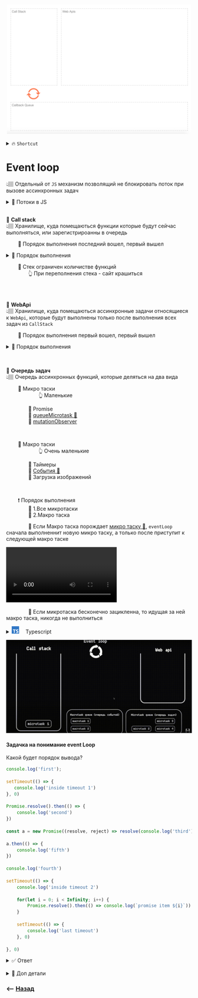 <a href="http://latentflip.com/loupe/?code=JC5vbignYnV0dG9uJywgJ2NsaWNrJywgZnVuY3Rpb24gb25DbGljaygpIHsKICAgIHNldFRpbWVvdXQoZnVuY3Rpb24gdGltZXIoKSB7CiAgICAgICAgY29uc29sZS5sb2coJ1lvdSBjbGlja2VkIHRoZSBidXR0b24hJyk7ICAgIAogICAgfSwgMjAwMCk7Cn0pOwoKY29uc29sZS5sb2coIkhpISIpOwoKc2V0VGltZW91dChmdW5jdGlvbiB0aW1lb3V0KCkgewogICAgY29uc29sZS5sb2coIkNsaWNrIHRoZSBidXR0b24hIik7Cn0sIDUwMDApOwoKY29uc29sZS5sb2coIldlbGNvbWUgdG8gbG91cGUuIik7!!!PGJ1dHRvbj5DbGljayBtZSE8L2J1dHRvbj4%3D">
  <p align="center" style="text-align:center">
      <img src="./img/illustration.png" alt="illustration" width="500"/>
  </p>
</a>

<details>
<summary> 🔥 <code>Shortcut</code></summary>

![illustration](https://raw.githubusercontent.com/webster6667/documentation/master/documentation-data/illustrations/dd-up.svg)

💠 Event-loop  
👆🏽 Отдельный от `JS` механизм позволящий не блокировать поток при вызове ассинхронных задач


&emsp;&emsp; 🔹 Микро таски  
&emsp;&emsp;&emsp;&emsp;&emsp;&emsp; 👆 Маленькие

&emsp;&emsp;&emsp;&emsp; 🎯 Promise  
&emsp;&emsp;&emsp;&emsp; 🎯 <ins>[queueMicrotask 💬](## "Искуственная созданная микротаска")</ins>  
&emsp;&emsp;&emsp;&emsp; 🎯 <a href="https://learn.javascript.ru/mutation-observer">mutationObserver</a>


<br>

&emsp;&emsp; 🔹 Макро таски  
&emsp;&emsp;&emsp;&emsp;&emsp;&emsp; 👆 Очень маленькие

&emsp;&emsp;&emsp;&emsp; 🎯 Таймеры  
&emsp;&emsp;&emsp;&emsp; 🎯 <ins>[События 💬](## "Клик, input/output")</ins>    
&emsp;&emsp;&emsp;&emsp; 🎯 Загрузка изображений

<br>

&emsp;&emsp; ❗ Порядок выполнения  
&emsp;&emsp;&emsp;&emsp; 🎯 1.Стек  
&emsp;&emsp;&emsp;&emsp;&emsp;&emsp; 🥏 Простые функции не берут следующую функцию в очередь стека, пока не выполняться  
&emsp;&emsp;&emsp;&emsp;&emsp;&emsp; 🥏 Вложенные функции сначала по очереди добавляються в стек, пока не дойдут до самой глубокой  
&emsp;&emsp;&emsp;&emsp;&emsp;&emsp; 🥏 После выполняються в обратном порядке   
  


&emsp;&emsp;&emsp;&emsp; 🎯 2.Все микротаски     
&emsp;&emsp;&emsp;&emsp; 🎯 3.Макро таска  
&emsp;&emsp;&emsp;&emsp; 🛑 4.Если Макро таска порождает <ins>[микро таску](## "Например промис")</ins>, `eventLoop` сначала выполненнит новую микро таску, а только после приступит к следующей макро таске

![illustration](https://raw.githubusercontent.com/webster6667/documentation/master/documentation-data/illustrations/dd-down.svg)

</details>

# Event loop
👆🏽 Отдельный от `JS` механизм позволящий не блокировать поток при вызове ассинхронных задач  

<details>
<summary>📗 Потоки в JS</summary>

![illustration](https://raw.githubusercontent.com/webster6667/documentation/master/documentation-data/illustrations/dd-up.svg)

&emsp;&emsp; 🎯  JavaScript - однопоточный язык программирования  
&emsp;&emsp;&emsp;&emsp; 👆 Выполняет задачи одну за другой в порядке очереди 

&emsp;&emsp; 🎯 Если в коде попалась сложная операция, код после не выполнится, пока сложная операция не будет выполнена    

&emsp;&emsp; 🎯 Зная логику работы событийныного цикла, можно построить код так, что бы ресурсоемкие операции, не блокировали поток, и интерфейс пользователя    

![illustration](https://raw.githubusercontent.com/webster6667/documentation/master/documentation-data/illustrations/dd-down.svg)

</details>

<br>

💠 **Call stack**  
👆🏽 Хранилище, куда помещаються функции которые будут сейчас выполняться, или зарегистрироанны в очередь

&emsp;&emsp; 🔹 Порядок выполнения последний вошел, первый вышел  

<details>
<summary>📗 Порядок выполнения</summary>

![illustration](https://raw.githubusercontent.com/webster6667/documentation/master/documentation-data/illustrations/dd-up.svg)

&emsp;&emsp; 🎯 Функция попадает в стек  
&emsp;&emsp;&emsp;&emsp; 👆 Пока функция не отработает, следующие функции не читаються  

&emsp;&emsp; 🎯 Вложенные функции сначала добавляються поочередно наверх в стек
&emsp;&emsp;&emsp;&emsp; 👆 Пока не дойдут до самой глубины   

![](./video/include-functions.mp4)
  

&emsp;&emsp; 🎯 После этого функции в стеке начинают выполняться с конца   
&emsp;&emsp; 🛑 Ассинхронные функции, не блокируют поток выполнения остальных функций  
&emsp;&emsp;&emsp;&emsp; 👆 Они просто регистрируються, и перемещаються в `web api`

![](./video/simple-callstack.mp4)

&emsp;&emsp; 🛑 Рекурсивные функции, будут также сначала по очередно закинуты в `call stack`

![](./video/recursive.mp4)


![illustration](https://raw.githubusercontent.com/webster6667/documentation/master/documentation-data/illustrations/dd-down.svg)

</details>


&emsp;&emsp; 🛑 Стек ограничен количистве функций  
&emsp;&emsp;&emsp;&emsp; 👆 При переполнения стека - сайт крашиться  

<br>  
<br>


💠 <a name="web-api">**WebApi**</a>  
👆🏽 Хранилище, куда помещаються ассинхронные задачи относящиеся к `WebApi`, которые будут выполнены только после выполнения всех задач из `CallStack` 

&emsp;&emsp; 🔹 Порядок выполнения первый вошел, первый вышел

<details>
<summary>📗 Порядок выполнения</summary>

![illustration](https://raw.githubusercontent.com/webster6667/documentation/master/documentation-data/illustrations/dd-up.svg)

&emsp;&emsp; 🎯 Ассинхронная функция попадает в стек  
&emsp;&emsp; 🎯 Поток не блокируеться   
&emsp;&emsp;&emsp;&emsp; 👆 Мы не ждем пока она выполниться, а сразу переходим к след функции  

&emsp;&emsp; 🎯 Ассинхронная функция отправляеться в очередь `web api`

&emsp;&emsp; 🎯 После клика, или прошедшого таймаута, функции переходяд из `web api` в **<a href="#task-queve">очередь задач</a>**

&emsp;&emsp; 🎯 После того как все функции из `call stack` выполнены, `event-loop` начинает выполнять по одной задаче в порядке их объявления, отправляя их в `call stack`

![](./video/web-api.mp4)

![illustration](https://raw.githubusercontent.com/webster6667/documentation/master/documentation-data/illustrations/dd-down.svg)

</details>

<br>  
<br>


💠 **<a name="task-queve">Очередь задач</a>**  
👆🏽 Очередь ассинхронных функций, которые деляться на два вида

&emsp;&emsp; 🔹 Микро таски  
&emsp;&emsp;&emsp;&emsp;&emsp;&emsp; 👆 Маленькие



&emsp;&emsp;&emsp;&emsp; 🎯 Promise  
&emsp;&emsp;&emsp;&emsp; 🎯 <ins>[queueMicrotask 💬](## "Искуственная созданная микротаска")</ins>  
&emsp;&emsp;&emsp;&emsp; 🎯 <a href="https://learn.javascript.ru/mutation-observer">mutationObserver</a>

<br>

&emsp;&emsp; 🔹 Макро таски  
&emsp;&emsp;&emsp;&emsp;&emsp;&emsp; 👆 Очень маленькие

&emsp;&emsp;&emsp;&emsp; 🎯 Таймеры  
&emsp;&emsp;&emsp;&emsp; 🎯 <ins>[События 💬](## "Клик, input/output")</ins>  
&emsp;&emsp;&emsp;&emsp; 🎯 Загрузка изображений

<br>

&emsp;&emsp; ❗ Порядок выполнения  
&emsp;&emsp;&emsp;&emsp; 🎯 1.Все микротаски     
&emsp;&emsp;&emsp;&emsp; 🎯 2.Макро таска

&emsp;&emsp;&emsp;&emsp; 🛑 Если Макро таска порождает <ins>[микро таску 💬](## "Например промис")</ins>, `eventLoop` сначала выполненнит новую микро таску, а только после приступит к следующей макро таске  

![](./video/macro-micro-tasks.mp4)

&emsp;&emsp;&emsp;&emsp; 🛑 Если микротаска бесконечно зацикленна, то идущая за ней макро таска, никогда не выполниться

<details>
<summary><img src="https://raw.githubusercontent.com/webster6667/documentation/master/documentation-data/illustrations/ts.svg" height="20px" title="ts" >&emsp; Typescript</summary>

![illustration](https://raw.githubusercontent.com/webster6667/documentation/master/documentation-data/illustrations/dd-up.svg)

```typescript
function recursivePromise(promise) {
    return promise.then(() => {
        console.log('1')
        recursivePromise(Promise.resolve())
    })
}

recursivePromise(Promise.resolve())

setTimeout(() => {console.log('2')}, 0)
```

![illustration](https://raw.githubusercontent.com/webster6667/documentation/master/documentation-data/illustrations/dd-down.svg)

</details>


![](img/task-queve.gif)

#### Задачка на понимание event Loop

Какой будет порядок вывода?

```javascript
console.log('first');

setTimeout(() => {
   console.log('inside timeout 1')
}, 0)

Promise.resolve().then(() => {
    console.log('second')
})

const a = new Promise((resolve, reject) => resolve(console.log('third')))

a.then(() => {
    console.log('fifth')
})

console.log('fourth')

setTimeout(() => {
    console.log('inside timeout 2')
    
    for(let i = 0; i < Infinity; i++) {
        Promise.resolve().then(() => console.log(`promise item ${i}`))    
    }
    
    setTimeout(() => {
        console.log('last timeout')
    }, 0)
    
}, 0)

```

<details>
<summary> ✅ Ответ</summary>

![illustration](https://raw.githubusercontent.com/webster6667/documentation/master/documentation-data/illustrations/dd-up.svg)

1. first
2. third
> Не смотря на то что `console.log('third')` лежит в промисе, лог резолвиться сразу, без then или await, и такой код будет считаться синхронным


3. fourth
4. second
> Промис и таймаут попадают в одну и ту же очередь, но несмотря на то что таймаут написан раньше, промис отработает первым, так как промис это микро таска


5. fifth
6. inside timeout 1
> Хоть **inside timeout 1** написан первым и таймаут стоит 0,   
Он все равно попадает в webApi, потом в очередь в макротаски, и отработает только после того как будет выпонен весь синхронный код и микро таски

7. inside timeout 2
8. promise item i
9. `last timeout` Никогда не будет вызван
> Последний таймаут никогда не будет вызван, так как выше обьявлен бесконечный вызов микро тасок


![illustration](https://raw.githubusercontent.com/webster6667/documentation/master/documentation-data/illustrations/dd-down.svg)

</details>

<br>

<details>
<summary>📗 Доп детали</summary>

![illustration](https://raw.githubusercontent.com/webster6667/documentation/master/documentation-data/illustrations/dd-up.svg)

🔹 Движок js работает с колстеком, и компилит js в машинный код, не предоставляет Event loop  
🔹 Event loop не является частью движка, это механизм который предоставляеться средой выполнения, браузером или нодой  

Для понимания:  
&emsp;&emsp; 🎯 Браузер v8   
&emsp;&emsp; 🎯 Нода v8  
Работа с event loop немного разняться, из за того что каждай среда разработки вносит свои детали
    


🔹 Как движок(колстек) общаеться со средой(браузером)?   
&emsp;&emsp; 👆 Через веб апи

🔹 Веб апи не спецификация js, это браузерные фишки

![illustration](https://raw.githubusercontent.com/webster6667/documentation/master/documentation-data/illustrations/dd-down.svg)

</details>

### ⟵ **<a href="../../readme.md">Назад</a>**
